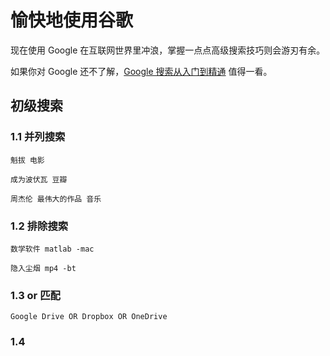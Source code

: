 # 愉快地使用谷歌

现在使用 Google 在互联网世界里冲浪，掌握一点点高级搜索技巧则会游刃有余。

如果你对 Google 还不了解，[Google 搜索从入门到精通](https://e8aced0umw.feishu.cn/file/boxcnsInP04smYNQDXyJBUZcYmf)  值得一看。

## 初级搜索

### 1.1 并列搜索

`魁拔 电影`

`成为波伏瓦 豆瓣`

`周杰伦 最伟大的作品 音乐`

### 1.2 排除搜索

`数学软件 matlab -mac`

`隐入尘烟 mp4 -bt`

### 1.3 or 匹配

`Google Drive OR Dropbox OR OneDrive`

### 1.4
